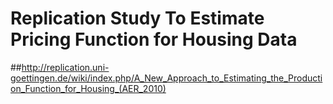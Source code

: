 # Replication Study To Estimate Pricing Function for Housing Data

##http://replication.uni-goettingen.de/wiki/index.php/A_New_Approach_to_Estimating_the_Production_Function_for_Housing_(AER_2010)
